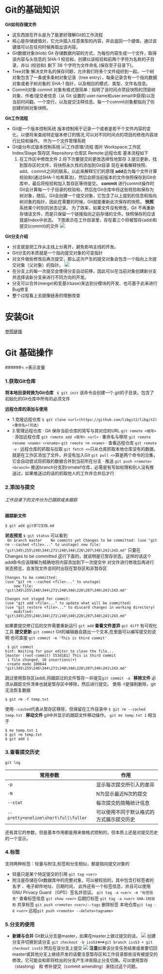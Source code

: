 **Git的基础知识**
=========
**Git如何存储文件**
- 这东西放在开头是为了能更好理解Git的工作流程
- 核心是存储键值对，它允许插入任意类型的内容，并会返回一个键值，通过该键值可以在任何时候再取出该内容。
- Git数据对象(blob)
Git 存储数据内容的方式，为每份内容生成一个文件，取得该内容与头信息的 SHA-1 校验和，创建以该校验和前两个字符为名称的子目录，并以 (校验和) 剩下 38 个字符为文件命名 (保存至子目录下)。
-  Tree对象
解决文件名的保存问题，允许我们将多个文件组织到一起。一个树对象包含了一条或多条树对象记录（tree entry），每条记录含有一个指向数据对象或者子树对象的 SHA-1 指针，以及相应的模式、类型、文件名信息。
- Commit对象
commit 对象有格式很简单：指明了该时间点项目快照的顶层树对象、作者/提交者信息（从 Git 设置的 user.name和user.email中获得)以及当前时间戳、一个空行，以及提交注释信息。每一个commit对象都指向了你创建的树对象快照。

**Git工作流程**
- Git是一个版本控制系统
版本控制用于记录一个或者是若干个文件内容的变化，以便将来查阅特定版本修订的情况,可以对不同时间点的项目的修改内容进行比较和操作。
作为一个文件管理系统
- Git是分布式版本控制系统
![工作原理/流程 图片](https://img.mukewang.com/59c31e4400013bc911720340.png)
Workspace:工作区
Index/Stage:暂存区
Repository:仓库区
Remote:远程仓库
基本流程如下  
    1. 在工作区中修改文件
    2.将下次要提交的更改选择性地暂存
    3.提交更新，找到暂存区的文件，将快照永久性的添加到Git目录
现在来看解释快照、add、commit之间的联系，以此来解释它们的原理
**add**会为每个文件计算校验和(通过SHA-1 哈希算法)，然后会把当前版本的文件快照保存到Git仓库中，最后将校验和加入暂存区等待提交。
**commit** 进行commit操作时Git会计算每一个子目录的校验和，然后在Git仓库中将这些校验和保存为树对象，随后，Git会创建一个提交对象，它包含了以上提到的信息和指向树对象的指针，因此在需要的时候，Git就能重新此次保存的快照。
**快照** 系统某个时刻的状态记录。 为了效率，如果文件没有修改，Git 不再重新存储该文件，而是只保留一个链接指向之前存储的文件。快照保存的应该就是Index中状态。
下图表示在工作目录里，存在着三个将被暂存(add)和提交(commit)的文件
![ ](https://git-scm.com/book/en/v2/images/commit-and-tree.png)

**Git分支介绍**
- 分支就是把工作从主线上分离开，避免影响主线的开发。
- Git分支的本质就是一个指向提交对象的可变指针
- 对文件做些修改后再次提交，那么这次产生的提交对象会包含一个指向上次提交对象（父对象）的指针。
![ ](https://git-scm.com/book/en/v2/images/commits-and-parents.png)
- 在分支上的每一次提交会使得分支自动前移，因此可以在当前对象创建新分支并选择该新分支来进行不同方向的开发。
- 分支可以合并(merge)和变基(rbase)来达到分模块的开发、也可基于此来进行Bug修复
- 整个过程看上去就像链表的增删改查

安装Git
======
[参照链接](https://blog.csdn.net/u011535541/article/details/83379151)

Git 基础操作
========
######< >表示变量
### 1.获取Git仓库
**将本地目录转换为Git仓库**
` $ git init`
该命令会创建一个.git的子目录，包含了初始化的Git仓库中所有的必须文件

**远程仓库的添加与使用**
- 1.克隆远程仓库
    `$ git clone <url>(https://github.com/libgit2/libgit2) <重命名>(可选)`
- 2.管理远程仓库
· Git 保存当前仓库的简写与其对应的URL
`git remote <缩写>`
· 添加远程仓库
`git remote add <简写> <url>`
· 重命名与移除
`git remote rename <name> <rename>`
`git remote rm <name>`
· 查看远程仓库
`git remote -v`
· 远程仓库的抓取与拉取
`git fetch <>`只从仓库抓取本地仓库没有的数据，就是在工作区添加了文件，并没有加入Git
`git pull <>`算是两个命令的合集，它会自动尝试将抓取的数据合并到当前所在分支
· 推送
`git push <remote> <branch>`
推送branch分支到romatef仓库，必需是有写如权限和别人没有推送过，如果推送过的话的抓取他人的工作并合并后才行 
### 2.添加与提交
###### 工作目录下的文件分为已跟踪或未跟踪
**跟踪新文件**
    
    $ git add git学习文档.md

**状态预览**
    `$ git status`
可以看到   
    ```
    On branch master   
    No commits yet
    Changes to be committed:
    (use "git rm --cached <file>..." to unstage)
        new file:   "git\345\255\246\344\271\240\346\226\207\346\241\243.md"```
只要在 Changes to be committed 这行下面的，就说明是已暂存状态。这样的话这个add命令应该理解为精确地将内容添加到下一次提交中
对文件进行修改后再进行状态预览，会发现文件会同时出现在暂存区和非暂存区

    Changes to be committed:
    (use "git rm --cached <file>..." to unstage)
        new file:   "git\345\255\246\344\271\240\346\226\207\346\241\243.md"

    Changes not staged for commit:
    (use "git add <file>..." to update what will be committed)
    (use "git restore <file>..." to discard changes in working directory)
        modified:   "git\345\255\246\344\271\240\346\226\207\346\241\243.md"
如果要提交修订后的文件需要重新运行 `git add`
**查看文件差异**
`git diff` 有可视化工具
**提交更新**
`git commit`
Git的编辑器会跳出一个文本,在里面可以编写提交的说明
也可直接 `git commit -m 'This is third commit'`
```
 $ git commit
hint: Waiting for your editor to close the file...
[master (root-commit) 553d181] This is third commit
 1 file changed, 10 insertions(+)
 create mode 100644 "git\345\255\246\344\271\240\346\226\207\346\241\243.md"
```
跳过使用暂存区(add),将跟踪过的文件暂存一并提交`git commit -a `
**移除文件**
必须从跟踪文件清单也就是暂存区中移除，然后进行提交。
使用`-f`是强制删除，git无法恢复数据
```
$ git rm -f temp.txt
```
使用`--cached`代表从暂存区移除，但保留在工作目录中
`$ git rm --cached temp.txt
`
**移动文件**
git中并显示的跟踪文件移动操作。
`git mv temp.txt 1`
相当于
```
$ mv temp.txt 1
$ git rm temp.txt
$ git add 1
```

### 3.查看提交历史
`git log `

|  常用参数 |  作用  |
|---|----|
| `-p` | 显示每次提交所引入的差异 |
| `-N` | N为显示最近N次的提交 |
|`--stat`| 每次提交的简略统计信息|
|`-- pretty=oneline\short\full\fuller`|可以使用不同于默认格式的方式展示提交历史|
还有其它的参数，但是基本作用都是用来做格式控制的，但本质上还是对提交历史的一个显示。
### 4.标签
支持两种标签：轻量与附注,标签和分支相似，都是指向提交对象的
- 轻量只是某个特定提交的引用
`git tag <ver>`
- 附注是存储在Git数据库中的完整对象，可以被校验的，其中包含打标签者的名字 、电子邮件地址、日期时间， 此外还有一个标签信息，并且可以使用 GNU Privacy Guard （GPG）签名并验证。
`git tag -a <ver> -m "标签信息"`
查看标签信息 
`git show <ver>`
后期打标签
`git tag -a <ver> SHA-1校验和`
共享标签
`git push <remote> <ver>/--tags`
删除标签
本地仓库`git tag -d <ver>`
远程`git push <remote> --delete<tagname>`
### 5.分支的使用
- **新建与合并**
Git默认分支是master，如果在master上做过提交的话，
![ ](https://git-scm.com/book/en/v2/images/basic-branching-1.png)
创建分支并切换到该分支
`git checkout -b iss53`<==>`git branch iss53 + git checkout iss53`
然后在该分支上提交
![](https://git-scm.com/book/en/v2/images/basic-branching-3.png)
**注意**如果该分支任务结束或者要切回master或其他分支上继续开发的话要注意暂存区和工作目录那些没有被提交的修改，它可能会和即将检出的分支产生冲突阻止分支切换。可以使用暂存（stashing） 和 修补提交（commit amending）来绕过这个问题。
